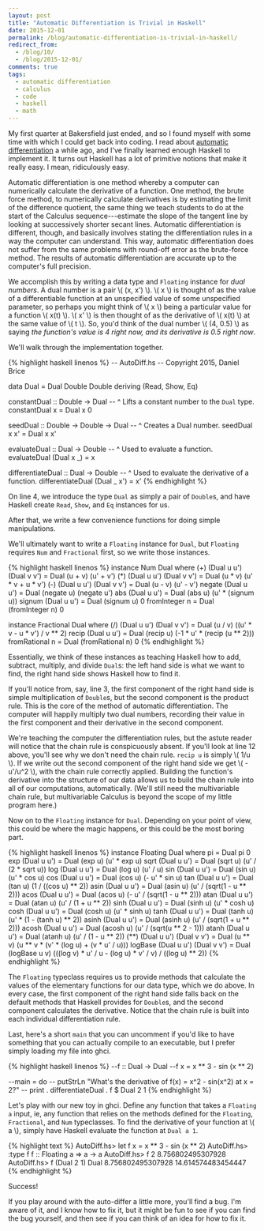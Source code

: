 ```yaml
---
layout: post
title: "Automatic Differentiation is Trivial in Haskell"
date: 2015-12-01
permalink: /blog/automatic-differentiation-is-trivial-in-haskell/
redirect_from: 
  - /blog/10/
  - /blog/2015-12-01/
comments: true
tags:
  - automatic differentiation
  - calculus
  - code
  - haskell
  - math
---
```


My first quarter at Bakersfield just ended, and so I found myself with some time with which I could get back into coding.
I read about [automatic differentiation][1] a while ago, and I've finally learned enough Haskell to implement it.
It turns out Haskell has a lot of primitive notions that make it really easy.
I mean, ridiculously easy.

  [1]: http://en.wikipedia.org/wiki/Automatic_differentiation

<!--break-->

Automatic differentiation is one method whereby a computer can numerically calculate the derivative of a function.
One method, the brute force method, to numerically calculate derivatives is by estimating the limit of the difference quotient, the same thing we teach students to do at the start of the Calculus sequence---estimate the slope of the tangent line by looking at successively shorter secant lines.
Automatic differentiation is different, though, and basically involves stating the differentiation rules in a way the computer can understand.
This way, automatic differentiation does not suffer from the same problems with round-off error as the brute-force method.
The results of automatic differentiation are accurate up to the computer's full precision.

We accomplish this by writing a data type and `Floating` instance for _dual numbers_.
A dual number is a pair \\( (x, x') \\).
\\( x \\) is thought of as the value of a differentiable function at an unspecified value of some unspecified parameter, so perhaps you might think of \\( x \\) being a particular value for a function \\( x(t) \\).
\\( x' \\) is then thought of as the derivative of \\( x(t) \\) at the same value of \\( t \\).
So, you'd think of the dual number \\( (4, 0.5) \\) as saying _the function's value is 4 right now, and its derivative is 0.5 right now_.

We'll walk through the implementation together.

{% highlight haskell linenos %}
-- AutoDiff.hs
-- Copyright 2015, Daniel Brice

data Dual = Dual Double Double deriving (Read, Show, Eq)

constantDual :: Double -> Dual
-- ^ Lifts a constant number to the `Dual` type.
constantDual x = Dual x 0

seedDual :: Double -> Double -> Dual
-- ^ Creates a Dual number.
seedDual x x' = Dual x x'

evaluateDual :: Dual -> Double
-- ^ Used to evaluate a function.
evaluateDual (Dual x _) = x

differentiateDual :: Dual -> Double
-- ^ Used to evaluate the derivative of a function.
differentiateDual (Dual _ x') = x'
{% endhighlight %}

On line 4, we introduce the type `Dual` as simply a pair of `Double`s, and have Haskell create `Read`, `Show`, and `Eq` instances for us.

After that, we write a few convenience functions for doing simple manipulations.

We'll ultimately want to write a `Floating` instance for `Dual`, but `Floating` requires `Num` and `Fractional` first, so we write those instances.

{% highlight haskell linenos %}
instance Num Dual where
  (+) (Dual u u') (Dual v v') = Dual (u + v) (u' + v')
  (*) (Dual u u') (Dual v v') = Dual (u * v) (u' * v + u * v')
  (-) (Dual u u') (Dual v v') = Dual (u - v) (u' - v')
  negate (Dual u u')          = Dual (negate u) (negate u')
  abs (Dual u u')             = Dual (abs u) (u' * (signum u))
  signum (Dual u u')          = Dual (signum u) 0
  fromInteger n               = Dual (fromInteger n) 0

instance Fractional Dual where
  (/) (Dual u u') (Dual v v') = Dual (u / v) ((u' * v - u * v') / v ** 2)
  recip (Dual u u')           = Dual (recip u) (-1 * u' * (recip (u ** 2)))
  fromRational n              = Dual (fromRational n) 0
{% endhighlight %}

Essentially, we think of these instances as teaching Haskell how to add, subtract, multiply, and divide `Dual`s: the left hand side is what we want to find, the right hand side shows Haskell how to find it.

If you'll notice from, say, line 3, the first component of the right hand side is simple multiplication of `Double`s, but the second component is the product rule.
This is the core of the method of automatic differentiation.
The computer will happily multiply two dual numbers, recording their value in the first component and their derivative in the second component.

We're teaching the computer the differentiation rules, but the astute reader will notice that the chain rule is conspicuously absent.
If you'll look at line 12 above, you'll see why we don't need the chain rule.
`recip u` is simply \\( 1/u \\).
If we write out the second component of the right hand side we get \\( -u'/u^2 \\), with the chain rule correctly applied.
Building the function's derivative into the structure of our data allows us to build the chain rule into all of our computations, automatically.
(We'll still need the multivariable chain rule, but multivariable Calculus is beyond the scope of my little program here.)

Now on to the `Floating` instance for `Dual`. Depending on your point of view, this could be where the magic happens, or this could be the most boring part.

{% highlight haskell linenos %}
instance Floating Dual where
  pi                = Dual pi 0
  exp (Dual u u')   = Dual (exp u) (u' * exp u)
  sqrt (Dual u u')  = Dual (sqrt u) (u' / (2 * sqrt u))
  log (Dual u u')   = Dual (log u) (u' / u)
  sin (Dual u u')   = Dual (sin u) (u' * cos u)
  cos (Dual u u')   = Dual (cos u) (- u' * sin u)
  tan (Dual u u')   = Dual (tan u) (1 / ((cos u) ** 2))
  asin (Dual u u')  = Dual (asin u) (u' / (sqrt(1 - u ** 2)))
  acos (Dual u u')  = Dual (acos u) (- u' / (sqrt(1 - u ** 2)))
  atan (Dual u u')  = Dual (atan u) (u' / (1 + u ** 2))
  sinh (Dual u u')  = Dual (sinh u) (u' * cosh u)
  cosh (Dual u u')  = Dual (cosh u) (u' * sinh u)
  tanh (Dual u u')  = Dual (tanh u) (u' * (1 - (tanh u) ** 2))
  asinh (Dual u u') = Dual (asinh u) (u' / (sqrt(1 + u ** 2)))
  acosh (Dual u u') = Dual (acosh u) (u' / (sqrt(u ** 2 - 1)))
  atanh (Dual u u') = Dual (atanh u) (u' / (1 - u ** 2))
  (**) (Dual u u') (Dual v v')
    = Dual (u ** v) (u ** v * (v' * (log u) + (v * u' / u)))
  logBase (Dual u u') (Dual v v')
    = Dual (logBase u v) (((log v) * u' / u - (log u) * v' / v) / ((log u) ** 2))
{% endhighlight %}

The `Floating` typeclass requires us to provide methods that calculate the values of the elementary functions for our data type, which we do above.
In every case, the first component of the right hand side falls back on the default methods that Haskell provides for `Double`s, and the second component calculates the derivative.
Notice that the chain rule is built into each individual differentiation rule.

Last, here's a short `main` that you can uncomment if you'd like to have something that you can actually compile to an executable, but I prefer simply loading my file into ghci.

{% highlight haskell linenos %}
--f :: Dual -> Dual
--f x = x ** 3 - sin (x ** 2)

--main = do
--  putStrLn "What's the derivative of f(x) = x^2 - sin(x^2) at x = 2?"
--  print . differentiateDual . f $ Dual 2 1
{% endhighlight %}

Let's play with our new toy in ghci.
Define any function that takes a `Floating a` input, ie, any function that relies on the methods defined for the `Floating`, `Fractional`, and `Num` typeclasses.
To find the derivative of your function at \\( a \\), simply have Haskell evaluate the function at `Dual a 1`.

{% highlight text %}
AutoDiff.hs> let f x = x ** 3 - sin (x ** 2)
AutoDiff.hs> :type f
f :: Floating a => a -> a
AutoDiff.hs> f 2
8.756802495307928
AutoDiff.hs> f (Dual 2 1)
Dual 8.756802495307928 14.614574483454447
{% endhighlight %}

Success!

If you play around with the auto-differ a little more, you'll find a bug.
I'm aware of it, and I know how to fix it, but it might be fun to see if you can find the bug yourself, and then see if you can think of an idea for how to fix it.
